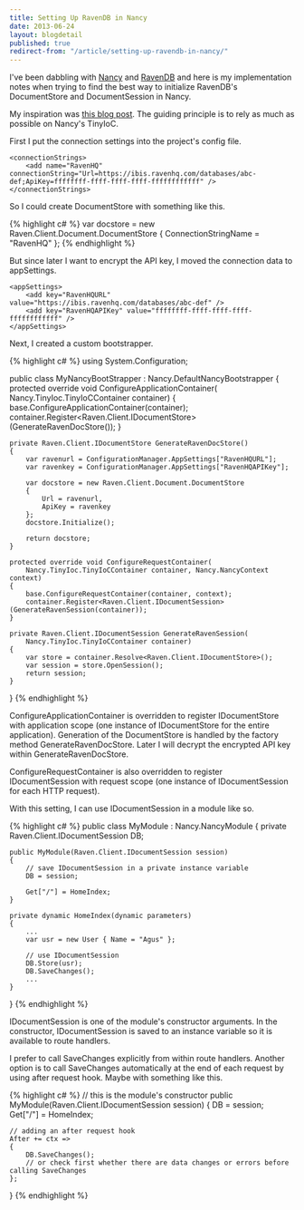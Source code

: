 ```yaml
---
title: Setting Up RavenDB in Nancy
date: 2013-06-24
layout: blogdetail
published: true
redirect-from: "/article/setting-up-ravendb-in-nancy/"
---
```


I've been dabbling with [Nancy](http://nancyfx.org/) and [RavenDB](http://ravendb.net/) and here is my implementation notes when trying to find the best way to initialize RavenDB's DocumentStore and DocumentSession in Nancy.

My inspiration was [this blog post](http://www.dvloop.com/effective-ravendb-session-management/). The guiding principle is to rely as much as possible on Nancy's TinyIoC.

First I put the connection settings into the project's config file.

    <connectionStrings>
        <add name="RavenHQ" connectionString="Url=https://ibis.ravenhq.com/databases/abc-def;ApiKey=ffffffff-ffff-ffff-ffff-ffffffffffff" />
    </connectionStrings>

So I could create DocumentStore with something like this.

{% highlight c# %}
var docstore = new Raven.Client.Document.DocumentStore
{
    ConnectionStringName = "RavenHQ"
};
{% endhighlight %}

But since later I want to encrypt the API key, I moved the connection data to appSettings.

    <appSettings>
        <add key="RavenHQURL" value="https://ibis.ravenhq.com/databases/abc-def" />
        <add key="RavenHQAPIKey" value="ffffffff-ffff-ffff-ffff-ffffffffffff" />
    </appSettings>

Next, I created a custom bootstrapper.

{% highlight c# %}
using System.Configuration;

public class MyNancyBootStrapper : Nancy.DefaultNancyBootstrapper
{
    protected override void ConfigureApplicationContainer(
        Nancy.TinyIoc.TinyIoCContainer container)
    {
        base.ConfigureApplicationContainer(container);
        container.Register<Raven.Client.IDocumentStore>(GenerateRavenDocStore());
    }

    private Raven.Client.IDocumentStore GenerateRavenDocStore()
    {
        var ravenurl = ConfigurationManager.AppSettings["RavenHQURL"];
        var ravenkey = ConfigurationManager.AppSettings["RavenHQAPIKey"];

        var docstore = new Raven.Client.Document.DocumentStore
        {
            Url = ravenurl,
            ApiKey = ravenkey
        };
        docstore.Initialize();

        return docstore;
    }

    protected override void ConfigureRequestContainer(
        Nancy.TinyIoc.TinyIoCContainer container, Nancy.NancyContext context)
    {
        base.ConfigureRequestContainer(container, context);
        container.Register<Raven.Client.IDocumentSession>(GenerateRavenSession(container));
    }

    private Raven.Client.IDocumentSession GenerateRavenSession(
        Nancy.TinyIoc.TinyIoCContainer container)
    {
        var store = container.Resolve<Raven.Client.IDocumentStore>();
        var session = store.OpenSession();
        return session;
    }
}
{% endhighlight %}

ConfigureApplicationContainer is overridden to register IDocumentStore with application scope (one instance of IDocumentStore for the entire application). Generation of the DocumentStore is handled by the factory method GenerateRavenDocStore. Later I will decrypt the encrypted API key within GenerateRavenDocStore.

ConfigureRequestContainer is also overridden to register IDocumentSession with request scope (one instance of IDocumentSession for each HTTP request).

With this setting, I can use IDocumentSession in a module like so.

{% highlight c# %}
public class MyModule : Nancy.NancyModule
{
    private Raven.Client.IDocumentSession DB;

    public MyModule(Raven.Client.IDocumentSession session)
    {
        // save IDocumentSession in a private instance variable
        DB = session;
        
        Get["/"] = HomeIndex;
    }

    private dynamic HomeIndex(dynamic parameters)
    {
        ...
        var usr = new User { Name = "Agus" };
        
        // use IDocumentSession
        DB.Store(usr);
        DB.SaveChanges();
        ...
    }
}
{% endhighlight %}

IDocumentSession is one of the module's constructor arguments. In the constructor, IDocumentSession is saved to an instance variable so it is available to route handlers.

I prefer to call SaveChanges explicitly from within route handlers. Another option is to call SaveChanges automatically at the end of each request by using after request hook. Maybe with something like this.

{% highlight c# %}
// this is the module's constructor
public MyModule(Raven.Client.IDocumentSession session)
{
    DB = session;
    Get["/"] = HomeIndex;

    // adding an after request hook
    After += ctx =>
    {
        DB.SaveChanges();
        // or check first whether there are data changes or errors before calling SaveChanges
    };
}
{% endhighlight %}
